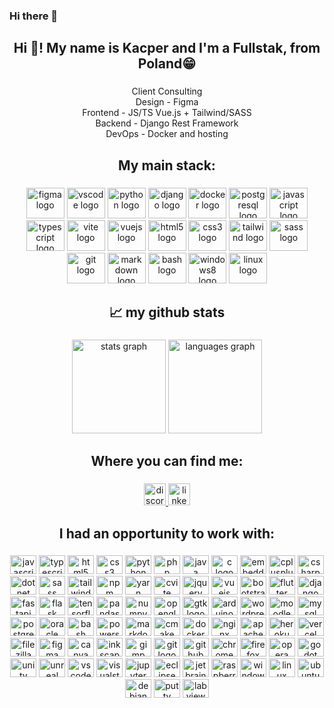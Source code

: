 ### Hi there 👋

<!--
**KacperKotlewski/KacperKotlewski** is a ✨ _special_ ✨ repository because its `README.md` (this file) appears on your GitHub profile.

Here are some ideas to get you started:

- 🔭 I’m currently working on ...
- 🌱 I’m currently learning ...
- 👯 I’m looking to collaborate on ...
- 🤔 I’m looking for help with ...
- 💬 Ask me about ...
- 📫 How to reach me: ...
- 😄 Pronouns: ...
- ⚡ Fun fact: ...
-->

<h2 align="center">Hi 👋! My name is Kacper and I'm a Fullstak, from Poland😁</h2>

###

<p align="center">Client Consulting<br>Design - Figma<br>Frontend - JS/TS Vue.js + Tailwind/SASS<br>Backend - Django Rest Framework<br>DevOps - Docker and hosting</p>

###

<h2 align="center">My main stack:</h2>

###

<div align="center">
  <img src="https://cdn.jsdelivr.net/gh/devicons/devicon/icons/figma/figma-original.svg" height="49" width="61" alt="figma logo"  />
  <img src="https://cdn.jsdelivr.net/gh/devicons/devicon/icons/vscode/vscode-original.svg" height="49" width="61" alt="vscode logo"  />
  <img src="https://cdn.jsdelivr.net/gh/devicons/devicon/icons/python/python-original.svg" height="49" width="61" alt="python logo"  />
  <img src="https://cdn.jsdelivr.net/gh/devicons/devicon/icons/django/django-plain.svg" height="49" width="61" alt="django logo"  />
  <img src="https://cdn.jsdelivr.net/gh/devicons/devicon/icons/docker/docker-original.svg" height="49" width="61" alt="docker logo"  />
  <img src="https://cdn.jsdelivr.net/gh/devicons/devicon/icons/postgresql/postgresql-original.svg" height="49" width="61" alt="postgresql logo"  />
  <img src="https://cdn.jsdelivr.net/gh/devicons/devicon/icons/javascript/javascript-original.svg" height="49" width="61" alt="javascript logo"  />
  <img src="https://cdn.jsdelivr.net/gh/devicons/devicon/icons/typescript/typescript-plain.svg" height="49" width="61" alt="typescript logo"  />
  <img src="https://skillicons.dev/icons?i=vite" height="49" width="61" alt="vite logo"/>
  <img src="https://cdn.jsdelivr.net/gh/devicons/devicon/icons/vuejs/vuejs-original.svg" height="49" width="61" alt="vuejs logo"  />
  <img src="https://cdn.jsdelivr.net/gh/devicons/devicon/icons/html5/html5-original.svg" height="49" width="61" alt="html5 logo"  />
  <img src="https://cdn.jsdelivr.net/gh/devicons/devicon/icons/css3/css3-original.svg" height="49" width="61" alt="css3 logo"  />
  <img src="https://skillicons.dev/icons?i=tailwind" height="49" width="61" alt="tailwind logo"/>
  <img src="https://cdn.jsdelivr.net/gh/devicons/devicon/icons/sass/sass-original.svg" height="49" width="61" alt="sass logo"  />
  <img src="https://cdn.jsdelivr.net/gh/devicons/devicon/icons/git/git-original.svg" height="49" width="61" alt="git logo"  />
  <img src="https://skillicons.dev/icons?i=md" height="49" width="61" alt="markdown logo"/>
  <img src="https://cdn.jsdelivr.net/gh/devicons/devicon/icons/bash/bash-original.svg" height="49" width="61" alt="bash logo"  />
  <img src="https://cdn.jsdelivr.net/gh/devicons/devicon/icons/windows8/windows8-original.svg" height="49" width="61" alt="windows8 logo"  />
  <img src="https://cdn.jsdelivr.net/gh/devicons/devicon/icons/linux/linux-original.svg" height="49" width="61" alt="linux logo"  />
</div>

###

<h2 align="center">📈 my github stats</h2>

###

<div align="center">
  <img src="https://github-readme-stats.vercel.app/api?hide_title=false&hide_rank=false&show_icons=true&include_all_commits=true&count_private=true&disable_animations=false&theme=dracula&locale=en&hide_border=false&username=KacperKotlewski" height="150" alt="stats graph"  />
  <img src="https://github-readme-stats.vercel.app/api/top-langs?locale=en&hide_title=false&layout=compact&card_width=320&langs_count=5&theme=dracula&hide_border=false&username=KacperKotlewski" height="150" alt="languages graph"  />
</div>

###

<h2 align="center">Where you can find me:</h2>

###

<div align="center">
  <a href="https://discord.com/users/209367878871285760" target="_blank">
    <img src="https://img.shields.io/static/v1?message=Discord&logo=discord&label=&color=7289DA&logoColor=white&labelColor=&style=for-the-badge" height="35" alt="discord logo"  />
  </a>
  <a href="https://www.linkedin.com/in/kacper-k-94b932168/" target="_blank">
    <img src="https://img.shields.io/static/v1?message=LinkedIn&logo=linkedin&label=&color=0077B5&logoColor=white&labelColor=&style=for-the-badge" height="35" alt="linkedin logo"  />
  </a>
</div>

###

<h2 align="center">I had an opportunity to work with:</h2>

###

<div align="center">
  <img src="https://cdn.jsdelivr.net/gh/devicons/devicon/icons/javascript/javascript-original.svg" height="30" width="42" alt="javascript logo"  />
  <img src="https://cdn.jsdelivr.net/gh/devicons/devicon/icons/typescript/typescript-original.svg" height="30" width="42" alt="typescript logo"  />
  <img src="https://cdn.jsdelivr.net/gh/devicons/devicon/icons/html5/html5-original.svg" height="30" width="42" alt="html5 logo"  />
  <img src="https://cdn.jsdelivr.net/gh/devicons/devicon/icons/css3/css3-original.svg" height="30" width="42" alt="css3 logo"  />
  <img src="https://cdn.jsdelivr.net/gh/devicons/devicon/icons/python/python-original.svg" height="30" width="42" alt="python logo"  />
  <img src="https://cdn.jsdelivr.net/gh/devicons/devicon/icons/php/php-original.svg" height="30" width="42" alt="php logo"  />
  <img src="https://cdn.jsdelivr.net/gh/devicons/devicon/icons/java/java-original.svg" height="30" width="42" alt="java logo"  />
   <img src="https://skillicons.dev/icons?i=c" height="30" width="42"  alt="c logo"/>
  <img src="https://cdn.jsdelivr.net/gh/devicons/devicon/icons/embeddedc/embeddedc-original.svg" height="30" width="42" alt="embeddedc logo"  />
  <img src="https://cdn.jsdelivr.net/gh/devicons/devicon/icons/cplusplus/cplusplus-original.svg" height="30" width="42" alt="cplusplus logo"  />
  <img src="https://cdn.jsdelivr.net/gh/devicons/devicon/icons/csharp/csharp-original.svg" height="30" width="42" alt="csharp logo"  />
  <img src="https://skillicons.dev/icons?i=dotnet" height="30" width="42"  alt="dotnet logo"/>
  <img src="https://cdn.jsdelivr.net/gh/devicons/devicon/icons/sass/sass-original.svg" height="30" width="42" alt="sass logo"  />
  <img src="https://skillicons.dev/icons?i=tailwind" height="30" width="42"  alt="tailwind logo"/>
  <img src="https://cdn.jsdelivr.net/gh/devicons/devicon/icons/npm/npm-original-wordmark.svg" height="30" width="42" alt="npm logo"  />
  <img src="https://cdn.jsdelivr.net/gh/devicons/devicon/icons/yarn/yarn-original.svg" height="30" width="42" alt="yarn logo"  />
  <img src="https://skillicons.dev/icons?i=vite" height="30" width="42"  alt="cvite logo"/>
  <img src="https://cdn.jsdelivr.net/gh/devicons/devicon/icons/jquery/jquery-original.svg" height="30" width="42" alt="jquery logo"  />
  <img src="https://cdn.jsdelivr.net/gh/devicons/devicon/icons/vuejs/vuejs-original.svg" height="30" width="42" alt="vuejs logo"  />
  <img src="https://cdn.jsdelivr.net/gh/devicons/devicon/icons/bootstrap/bootstrap-original.svg" height="30" width="42" alt="bootstrap logo"  />
  <img src="https://cdn.jsdelivr.net/gh/devicons/devicon/icons/flutter/flutter-original.svg" height="30" width="42" alt="flutter logo"  />
  <img src="https://cdn.jsdelivr.net/gh/devicons/devicon/icons/django/django-plain.svg" height="30" width="42" alt="django logo"  />
  <img src="https://skillicons.dev/icons?i=fastapi" height="30" width="42"  alt="fastapi logo"/>
  <img src="https://skillicons.dev/icons?i=flask" height="30" width="42"  alt="flask logo"/>
  <img src="https://cdn.jsdelivr.net/gh/devicons/devicon/icons/tensorflow/tensorflow-original.svg" height="30" width="42" alt="tensorflow logo"  />
  <img src="https://cdn.jsdelivr.net/gh/devicons/devicon/icons/pandas/pandas-original.svg" height="30" width="42" alt="pandas logo"  />
  <img src="https://cdn.jsdelivr.net/gh/devicons/devicon/icons/numpy/numpy-original.svg" height="30" width="42" alt="numpy logo"  />
  <img src="https://cdn.jsdelivr.net/gh/devicons/devicon/icons/opengl/opengl-original.svg" height="30" width="42" alt="opengl logo"  />
  <img src="https://skillicons.dev/icons?i=gtk" height="30" width="42"  alt="gtk logo"/>
  <img src="https://cdn.jsdelivr.net/gh/devicons/devicon/icons/arduino/arduino-original.svg" height="30" width="42" alt="arduino logo"  />
  <img src="https://cdn.jsdelivr.net/gh/devicons/devicon/icons/wordpress/wordpress-original.svg" height="30" width="42" alt="wordpress logo"  />
  <img src="https://cdn.jsdelivr.net/gh/devicons/devicon/icons/moodle/moodle-original.svg" height="30" width="42" alt="moodle logo"  />
  <img src="https://cdn.jsdelivr.net/gh/devicons/devicon/icons/mysql/mysql-original.svg" height="30" width="42" alt="mysql logo"  />
  <img src="https://cdn.jsdelivr.net/gh/devicons/devicon/icons/postgresql/postgresql-original.svg" height="30" width="42" alt="postgresql logo"  />
  <img src="https://cdn.jsdelivr.net/gh/devicons/devicon/icons/oracle/oracle-original.svg" height="30" width="42" alt="oracle logo"  />
  <img src="https://cdn.jsdelivr.net/gh/devicons/devicon/icons/bash/bash-original.svg" height="30" width="42" alt="bash logo"  />
  <img src="https://skillicons.dev/icons?i=powershell" height="30" width="42"  alt="powershell logo"/>
  <img src="https://skillicons.dev/icons?i=md" height="30" width="42"  alt="markdown logo"/>
  <img src="https://skillicons.dev/icons?i=cmake" height="30" width="42"  alt="cmake logo"/>
  <img src="https://cdn.jsdelivr.net/gh/devicons/devicon/icons/docker/docker-original.svg" height="30" width="42" alt="docker logo"  />
  <img src="https://cdn.jsdelivr.net/gh/devicons/devicon/icons/nginx/nginx-original.svg" height="30" width="42" alt="nginx logo"  />
  <img src="https://cdn.jsdelivr.net/gh/devicons/devicon/icons/apache/apache-original.svg" height="30" width="42" alt="apache logo"  />
  <img src="https://skillicons.dev/icons?i=heroku" height="30" width="42"  alt="heroku logo"/>
  <img src="https://skillicons.dev/icons?i=vercel" height="30" width="42"  alt="vercel logo"/>
  <img src="https://cdn.jsdelivr.net/gh/devicons/devicon/icons/filezilla/filezilla-plain.svg" height="30" width="42" alt="filezilla logo"  />
  <img src="https://cdn.jsdelivr.net/gh/devicons/devicon/icons/figma/figma-original.svg" height="30" width="42" alt="figma logo"  />
  <img src="https://cdn.jsdelivr.net/gh/devicons/devicon/icons/canva/canva-original.svg" height="30" width="42" alt="canva logo"  />
  <img src="https://cdn.jsdelivr.net/gh/devicons/devicon/icons/inkscape/inkscape-original.svg" height="30" width="42" alt="inkscape logo"  />
  <img src="https://cdn.jsdelivr.net/gh/devicons/devicon/icons/gimp/gimp-original.svg" height="30" width="42" alt="gimp logo"  />
  <img src="https://cdn.jsdelivr.net/gh/devicons/devicon/icons/git/git-original.svg" height="30" width="42" alt="git logo"  />
  <img src="https://skillicons.dev/icons?i=github" height="30" width="42"  alt="github logo"/>
  <img src="https://cdn.jsdelivr.net/gh/devicons/devicon/icons/chrome/chrome-original.svg" height="30" width="42" alt="chrome logo"  />
  <img src="https://cdn.jsdelivr.net/gh/devicons/devicon/icons/firefox/firefox-original.svg" height="30" width="42" alt="firefox logo"  />
  <img src="https://cdn.jsdelivr.net/gh/devicons/devicon/icons/opera/opera-original.svg" height="30" width="42" alt="opera logo"  />
  <img src="https://cdn.jsdelivr.net/gh/devicons/devicon/icons/godot/godot-original.svg" height="30" width="42" alt="godot logo"  />
  <img src="https://cdn.jsdelivr.net/gh/devicons/devicon/icons/unity/unity-original.svg" height="30" width="42" alt="unity logo"  />
  <img src="https://skillicons.dev/icons?i=unreal" height="30" width="42"  alt="unreal logo"/>
  <img src="https://cdn.jsdelivr.net/gh/devicons/devicon/icons/vscode/vscode-original.svg" height="30" width="42" alt="vscode logo"  />
  <img src="https://cdn.jsdelivr.net/gh/devicons/devicon/icons/visualstudio/visualstudio-plain.svg" height="30" width="42" alt="visualstudio logo"  />
  <img src="https://cdn.jsdelivr.net/gh/devicons/devicon/icons/jupyter/jupyter-original.svg" height="30" width="42" alt="jupyter logo"  />
  <img src="https://skillicons.dev/icons?i=eclipse" height="30" width="42"  alt="eclipse logo"/>
  <img src="https://cdn.jsdelivr.net/gh/devicons/devicon/icons/jetbrains/jetbrains-original.svg" height="30" width="42" alt="jetbrains logo"  />
  <img src="https://cdn.jsdelivr.net/gh/devicons/devicon/icons/raspberrypi/raspberrypi-original.svg" height="30" width="42" alt="raspberrypi logo"  />
  <img src="https://cdn.jsdelivr.net/gh/devicons/devicon/icons/windows8/windows8-original.svg" height="30" width="42" alt="windows8 logo"  />
  <img src="https://cdn.jsdelivr.net/gh/devicons/devicon/icons/linux/linux-original.svg" height="30" width="42" alt="linux logo"  />
  <img src="https://cdn.jsdelivr.net/gh/devicons/devicon/icons/ubuntu/ubuntu-plain.svg" height="30" width="42" alt="ubuntu logo"  />
  <img src="https://cdn.jsdelivr.net/gh/devicons/devicon/icons/debian/debian-original.svg" height="30" width="42" alt="debian logo"  />
  <img src="https://cdn.jsdelivr.net/gh/devicons/devicon/icons/putty/putty-original.svg" height="30" width="42" alt="putty logo"  />
  <img src="https://cdn.jsdelivr.net/gh/devicons/devicon/icons/labview/labview-original.svg" height="30" width="42" alt="labview logo"  />
</div>

###
